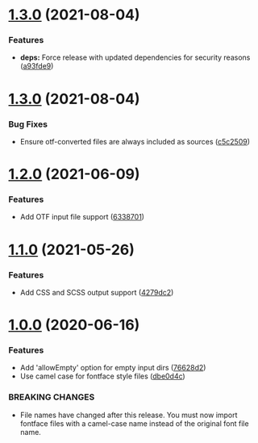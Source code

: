 # [1.3.0](https://github.com/La-Javaness/fontface-styled-components/compare/v1.2.1...v1.3.0) (2021-08-04)


### Features

* **deps:** Force release with updated dependencies for security reasons ([a93fde9](https://github.com/La-Javaness/fontface-styled-components/commit/a93fde9ab283d878cc1764fc577a53b06f945e03))

# [1.3.0](https://github.com/La-Javaness/fontface-styled-components/compare/v1.2.1...v1.3.0) (2021-08-04)


### Bug Fixes

* Ensure otf-converted files are always included as sources ([c5c2509](https://github.com/La-Javaness/fontface-styled-components/commit/c5c2509b47ddaf2540550cbc54b0560fad350f52))

# [1.2.0](https://github.com/La-Javaness/fontface-styled-components/compare/v1.1.0...v1.2.0) (2021-06-09)


### Features

* Add OTF input file support ([6338701](https://github.com/La-Javaness/fontface-styled-components/commit/6338701b5988ac5e73a6a7ac12e4d4fb26f3dd26))

# [1.1.0](https://github.com/La-Javaness/fontface-styled-components/compare/v1.0.0...v1.1.0) (2021-05-26)


### Features

* Add CSS and SCSS output support ([4279dc2](https://github.com/La-Javaness/fontface-styled-components/commit/4279dc2cc17a25e0d359a3f626bb786da7746872))

# [1.0.0](https://github.com/La-Javaness/fontface-styled-components/compare/v0.2.5...v1.0.0) (2020-06-16)


### Features

* Add 'allowEmpty' option for empty input dirs ([76628d2](https://github.com/La-Javaness/fontface-styled-components/commit/76628d25a30602d3ea1d13255c7970fbf1ddaa81))
* Use camel case for fontface style files ([dbe0d4c](https://github.com/La-Javaness/fontface-styled-components/commit/dbe0d4c1289014cc7aac66cb220f9858e1a9aade))


### BREAKING CHANGES

* File names have changed after this release. You must
now import fontface files with a camel-case name instead of the original
font file name.
